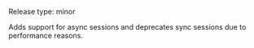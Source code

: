Release type: minor

Adds support for async sessions and deprecates sync sessions due to performance reasons.
